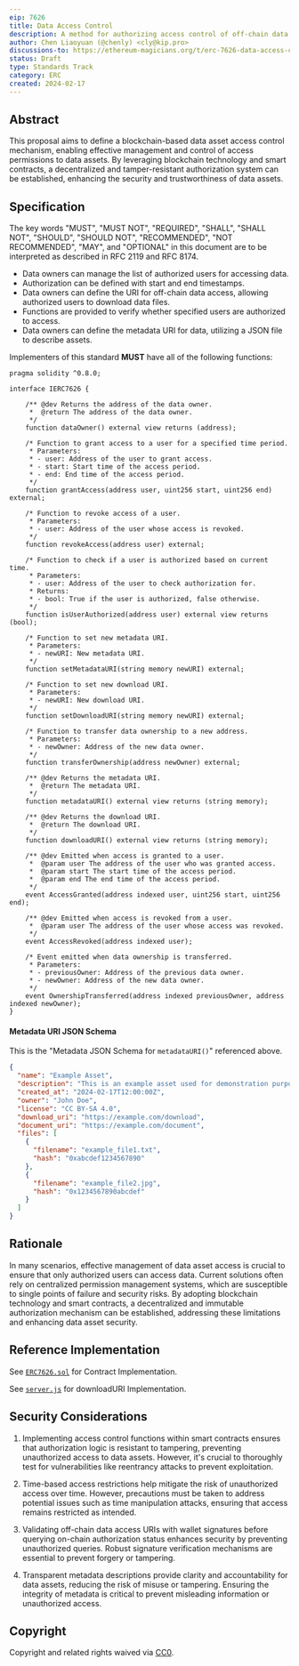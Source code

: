 ```yaml
---
eip: 7626
title: Data Access Control
description: A method for authorizing access control of off-chain data.
author: Chen Liaoyuan (@chenly) <cly@kip.pro>
discussions-to: https://ethereum-magicians.org/t/erc-7626-data-access-control/18744
status: Draft
type: Standards Track
category: ERC
created: 2024-02-17
---
```


## Abstract

This proposal aims to define a blockchain-based data asset access control mechanism, enabling effective management and control of access permissions to data assets. By leveraging blockchain technology and smart contracts, a decentralized and tamper-resistant authorization system can be established, enhancing the security and trustworthiness of data assets.

## Specification

The key words "MUST", "MUST NOT", "REQUIRED", "SHALL", "SHALL NOT", "SHOULD", "SHOULD NOT", "RECOMMENDED", "NOT RECOMMENDED", "MAY", and "OPTIONAL" in this document are to be interpreted as described in RFC 2119 and RFC 8174.

- Data owners can manage the list of authorized users for accessing data.
- Authorization can be defined with start and end timestamps.
- Data owners can define the URI for off-chain data access, allowing authorized users to download data files.
- Functions are provided to verify whether specified users are authorized to access.
- Data owners can define the metadata URI for data, utilizing a JSON file to describe assets.

Implementers of this standard **MUST** have all of the following functions:

```solidity
pragma solidity ^0.8.0;

interface IERC7626 {

    /** @dev Returns the address of the data owner.
     *  @return The address of the data owner.
     */
    function dataOwner() external view returns (address);

    /* Function to grant access to a user for a specified time period.
     * Parameters:
     * - user: Address of the user to grant access.
     * - start: Start time of the access period.
     * - end: End time of the access period.
     */
    function grantAccess(address user, uint256 start, uint256 end) external;

    /* Function to revoke access of a user.
     * Parameters:
     * - user: Address of the user whose access is revoked.
     */
    function revokeAccess(address user) external;

    /* Function to check if a user is authorized based on current time.
     * Parameters:
     * - user: Address of the user to check authorization for.
     * Returns:
     * - bool: True if the user is authorized, false otherwise.
     */
    function isUserAuthorized(address user) external view returns (bool);

    /* Function to set new metadata URI.
     * Parameters:
     * - newURI: New metadata URI.
     */
    function setMetadataURI(string memory newURI) external;

    /* Function to set new download URI.
     * Parameters:
     * - newURI: New download URI.
     */
    function setDownloadURI(string memory newURI) external;

    /* Function to transfer data ownership to a new address.
     * Parameters:
     * - newOwner: Address of the new data owner.
     */
    function transferOwnership(address newOwner) external;

    /** @dev Returns the metadata URI.
     *  @return The metadata URI.
     */
    function metadataURI() external view returns (string memory);

    /** @dev Returns the download URI.
     *  @return The download URI.
     */
    function downloadURI() external view returns (string memory);

    /** @dev Emitted when access is granted to a user.
     *  @param user The address of the user who was granted access.
     *  @param start The start time of the access period.
     *  @param end The end time of the access period.
     */
    event AccessGranted(address indexed user, uint256 start, uint256 end);

    /** @dev Emitted when access is revoked from a user.
     *  @param user The address of the user whose access was revoked.
     */
    event AccessRevoked(address indexed user);

    /* Event emitted when data ownership is transferred.
     * Parameters:
     * - previousOwner: Address of the previous data owner.
     * - newOwner: Address of the new data owner.
     */
    event OwnershipTransferred(address indexed previousOwner, address indexed newOwner);
}
```

#### Metadata URI JSON Schema

This is the "Metadata JSON Schema for `metadataURI()`" referenced above.

```json
{
  "name": "Example Asset",
  "description": "This is an example asset used for demonstration purposes.",
  "created_at": "2024-02-17T12:00:00Z",
  "owner": "John Doe",
  "license": "CC BY-SA 4.0",
  "download_uri": "https://example.com/download",
  "document_uri": "https://example.com/document",
  "files": [
    {
      "filename": "example_file1.txt",
      "hash": "0xabcdef1234567890"
    },
    {
      "filename": "example_file2.jpg",
      "hash": "0x1234567890abcdef"
    }
  ]
}
```

## Rationale

In many scenarios, effective management of data asset access is crucial to ensure that only authorized users can access data. Current solutions often rely on centralized permission management systems, which are susceptible to single points of failure and security risks. By adopting blockchain technology and smart contracts, a decentralized and immutable authorization mechanism can be established, addressing these limitations and enhancing data asset security.

## Reference Implementation

See [`ERC7626.sol`](../assets/eip-7626/contracts/ERC7626.sol) for Contract Implementation.

See [`server.js`](../assets/eip-7626/server.js) for downloadURI Implementation.

## Security Considerations

1. Implementing access control functions within smart contracts ensures that authorization logic is resistant to tampering, preventing unauthorized access to data assets. However, it's crucial to thoroughly test for vulnerabilities like reentrancy attacks to prevent exploitation.

2. Time-based access restrictions help mitigate the risk of unauthorized access over time. However, precautions must be taken to address potential issues such as time manipulation attacks, ensuring that access remains restricted as intended.

3. Validating off-chain data access URIs with wallet signatures before querying on-chain authorization status enhances security by preventing unauthorized queries. Robust signature verification mechanisms are essential to prevent forgery or tampering.

4. Transparent metadata descriptions provide clarity and accountability for data assets, reducing the risk of misuse or tampering. Ensuring the integrity of metadata is critical to prevent misleading information or unauthorized access.

## Copyright

Copyright and related rights waived via [CC0](../LICENSE.md).

